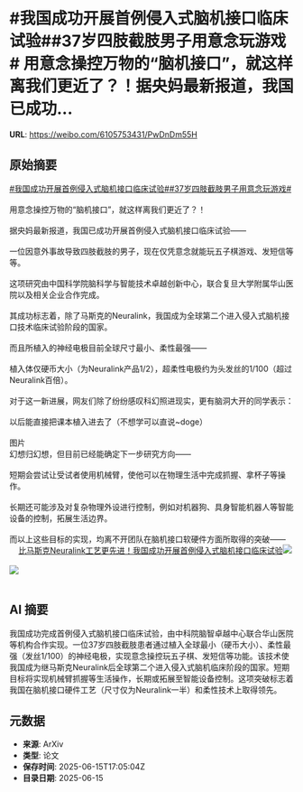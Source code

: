 # #我国成功开展首例侵入式脑机接口临床试验##37岁四肢截肢男子用意念玩游戏# 用意念操控万物的“脑机接口”，就这样离我们更近了？！据央妈最新报道，我国已成功...

**URL**: https://weibo.com/6105753431/PwDnDm55H

## 原始摘要

<a href="https://m.weibo.cn/search?containerid=231522type%3D1%26t%3D10%26q%3D%23%E6%88%91%E5%9B%BD%E6%88%90%E5%8A%9F%E5%BC%80%E5%B1%95%E9%A6%96%E4%BE%8B%E4%BE%B5%E5%85%A5%E5%BC%8F%E8%84%91%E6%9C%BA%E6%8E%A5%E5%8F%A3%E4%B8%B4%E5%BA%8A%E8%AF%95%E9%AA%8C%23&amp;extparam=%23%E6%88%91%E5%9B%BD%E6%88%90%E5%8A%9F%E5%BC%80%E5%B1%95%E9%A6%96%E4%BE%8B%E4%BE%B5%E5%85%A5%E5%BC%8F%E8%84%91%E6%9C%BA%E6%8E%A5%E5%8F%A3%E4%B8%B4%E5%BA%8A%E8%AF%95%E9%AA%8C%23" data-hide=""><span class="surl-text">#我国成功开展首例侵入式脑机接口临床试验#</span></a><a href="https://m.weibo.cn/search?containerid=231522type%3D1%26t%3D10%26q%3D%2337%E5%B2%81%E5%9B%9B%E8%82%A2%E6%88%AA%E8%82%A2%E7%94%B7%E5%AD%90%E7%94%A8%E6%84%8F%E5%BF%B5%E7%8E%A9%E6%B8%B8%E6%88%8F%23&amp;extparam=%2337%E5%B2%81%E5%9B%9B%E8%82%A2%E6%88%AA%E8%82%A2%E7%94%B7%E5%AD%90%E7%94%A8%E6%84%8F%E5%BF%B5%E7%8E%A9%E6%B8%B8%E6%88%8F%23" data-hide=""><span class="surl-text">#37岁四肢截肢男子用意念玩游戏#</span></a> <br><br>用意念操控万物的“脑机接口”，就这样离我们更近了？！<br><br>据央妈最新报道，我国已成功开展首例侵入式脑机接口临床试验——<br><br>一位因意外事故导致四肢截肢的男子，现在仅凭意念就能玩五子棋游戏、发短信等等。<br><br>这项研究由中国科学院脑科学与智能技术卓越创新中心，联合复旦大学附属华山医院以及相关企业合作完成。<br><br>其成功标志着，除了马斯克的Neuralink，我国成为全球第二个进入侵入式脑机接口技术临床试验阶段的国家。<br><br>而且所植入的神经电极目前全球尺寸最小、柔性最强——<br><br>植入体仅硬币大小（为Neuralink产品1/2），超柔性电极约为头发丝的1/100（超过Neuralink百倍）。<br><br>对于这一新进展，网友们除了纷纷感叹科幻照进现实，更有脑洞大开的同学表示：<br><br>以后能直接把课本植入进去了（不想学可以直说~doge）<br><br>图片<br>幻想归幻想，但目前已经能确定下一步研究方向——<br><br>短期会尝试让受试者使用机械臂，使他可以在物理生活中完成抓握、拿杯子等操作。<br><br>长期还可能涉及对复杂物理外设进行控制，例如对机器狗、具身智能机器人等智能设备的控制，拓展生活边界。<br><br>而以上这些目标的实现，均离不开团队在脑机接口软硬件方面所取得的突破——<a href="https://weibo.cn/sinaurl?u=https%3A%2F%2Fmp.weixin.qq.com%2Fs%2FWAkVPeG5lkdIUkABJwDnTQ" data-hide=""><span class="url-icon"><img style="width: 1rem;height: 1rem" src="https://h5.sinaimg.cn/upload/2015/09/25/3/timeline_card_small_web_default.png" referrerpolicy="no-referrer"></span><span class="surl-text">比马斯克Neuralink工艺更先进！我国成功开展首例侵入式脑机接口临床试验</span></a><img style="" src="https://tvax2.sinaimg.cn/large/006Fd7o3ly1i2fws404ddg30rr0fjb2e.gif" referrerpolicy="no-referrer"><br><br><img style="" src="https://tvax1.sinaimg.cn/large/006Fd7o3ly1i2fws776n4g30rr0fjx6u.gif" referrerpolicy="no-referrer"><br><br>

## AI 摘要

我国成功完成首例侵入式脑机接口临床试验，由中科院脑智卓越中心联合华山医院等机构合作实现。一位37岁四肢截肢患者通过植入全球最小（硬币大小）、柔性最强（发丝1/100）的神经电极，实现意念操控玩五子棋、发短信等功能。该技术使我国成为继马斯克Neuralink后全球第二个进入侵入式脑机临床阶段的国家。短期目标将实现机械臂抓握等生活操作，长期或拓展至智能设备控制。这项突破标志着我国在脑机接口硬件工艺（尺寸仅为Neuralink一半）和柔性技术上取得领先。

## 元数据

- **来源**: ArXiv
- **类型**: 论文
- **保存时间**: 2025-06-15T17:05:04Z
- **目录日期**: 2025-06-15
